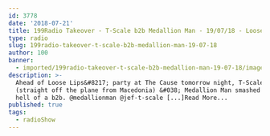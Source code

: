 ```yaml
---
id: 3778
date: '2018-07-21'
title: 199Radio Takeover - T-Scale b2b Medallion Man - 19/07/18 - Loose Lips
type: radio
slug: 199radio-takeover-t-scale-b2b-medallion-man-19-07-18
author: 100
banner:
  - imported/199radio-takeover-t-scale-b2b-medallion-man-19-07-18/image3778.jpeg
description: >-
  Ahead of Loose Lips&#8217; party at The Cause tomorrow night, T-Scale
  (straight off the plane from Macedonia) &#038; Medallion Man smashed off one
  hell of a b2b. @medallionman @jef-t-scale [...]Read More...
published: true
tags:
  - radioShow
---
```


